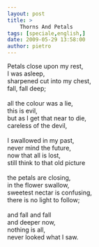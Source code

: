 ```yaml
---
layout: post
title: >
    Thorns And Petals
tags: [speciale,english,]
date: 2009-05-29 13:58:00
author: pietro
---
```

Petals close upon my rest,<br/>I was asleep,<br/>sharpened cut into my chest,<br/>fall, fall deep;<br/><br/>all the colour was a lie,<br/>this is evil,<br/>but as I get that near to die,<br/>careless of the devil,<br/><br/>I swallowed in my past,<br/>never mind the future,<br/>now that all is lost,<br/>still think to that old picture<br/><br/>the petals are closing,<br/>in the flower swallow,<br/>sweetest nectar is confusing,<br/>there is no light to follow;<br/><br/>and fall and fall<br/>and deeper now,<br/>nothing is all,<br/>never looked what I saw.
